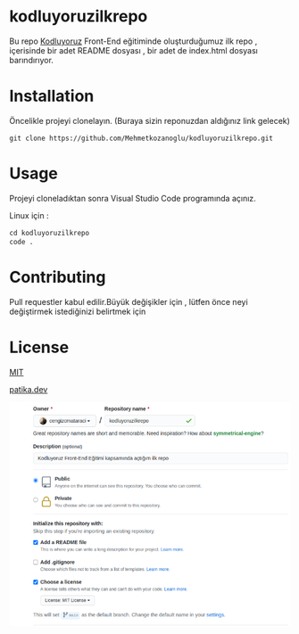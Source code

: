 # kodluyoruzilkrepo
Bu repo [Kodluyoruz](https://www.kodluyoruz.org/) Front-End eğitiminde oluşturduğumuz ilk repo , içerisinde bir adet README dosyası , bir adet de index.html dosyası barındırıyor.

# Installation 
Öncelikle projeyi clonelayın. (Buraya sizin reponuzdan aldığınız link gelecek)

```
git clone https://github.com/Mehmetkozanoglu/kodluyoruzilkrepo.git
```

# Usage
Projeyi cloneladıktan sonra Visual Studio Code programında açınız.

Linux için :
```
cd kodluyoruzilkrepo
code .
```
# Contributing
Pull requestler kabul edilir.Büyük değişikler için , lütfen önce neyi değiştirmek istediğinizi belirtmek için 

# License
[MIT](https://choosealicense.com/licenses/mit/)

[patika.dev](https://www.patika.dev/tr)

![Picture](https://raw.githubusercontent.com/Kodluyoruz/taskforce/main/git/odev1/figures/github.png)
